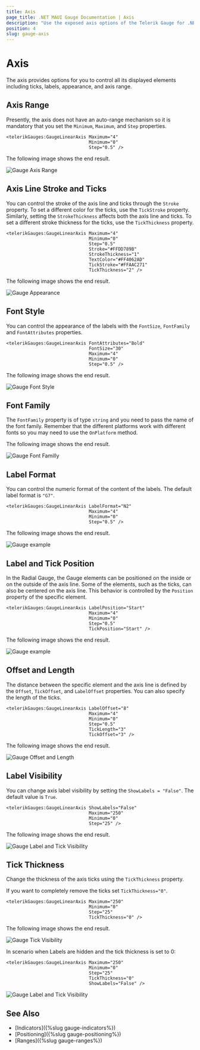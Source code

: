 ```yaml
---
title: Axis
page_title: .NET MAUI Gauge Documentation | Axis
description: "Use the exposed axis options of the Telerik Gauge for .NET MAUI control to set the axis range, line stroke, ticks, font style and font family, and more."
position: 4
slug: gauge-axis
---
```


# Axis

The axis provides options for you to control all its displayed elements including ticks, labels, appearance, and axis range.

## Axis Range

Presently, the axis does not have an auto-range mechanism so it is mandatory that you set the `Minimum`, `Maximum`, and `Step` properties.

```XAML
<telerikGauges:GaugeLinearAxis Maximum="4"
                               Minimum="0"
                               Step="0.5" />
```


The following image shows the end result.  

![Gauge Axis Range](images/gauge-axis-range.png)

## Axis Line Stroke and Ticks

You can control the stroke of the axis line and ticks through the `Stroke` property. To set a different color for the ticks, use the `TickStroke` property. Similarly, setting the `StrokeThickness` affects both the axis line and ticks. To set a different stroke thickness for the ticks, use the `TickThickness` property.

```XAML
<telerikGauges:GaugeLinearAxis Maximum="4"
                               Minimum="0"
                               Step="0.5"
                               Stroke="#FFDD789B"
                               StrokeThickness="1"
                               TextColor="#FF4062AD"
                               TickStroke="#FFAAC271"
                               TickThickness="2" />
```


The following image shows the end result.

![Gauge Appearance](images/gauge-axis-appearance.png)

## Font Style

You can control the appearance of the labels with the `FontSize`, `FontFamily` and `FontAttributes` properties.

```XAML
<telerikGauges:GaugeLinearAxis FontAttributes="Bold"
                               FontSize="30"
                               Maximum="4"
                               Minimum="0"
                               Step="0.5" />
```


The following image shows the end result.

![Gauge Font Style](images/gauge-axis-fontstyle.png)

## Font Family

The `FontFamily` property is of type `string` and you need to pass the name of the font family. Remember that the different platforms work with different fonts so you may need to use the `OnPlatform` method.

<snippet id='gauge-axis-font-family'/>


The following image shows the end result.

![Gauge Font Familly](images/gauge-axis-fontfamily.png)

## Label Format

You can control the numeric format of the content of the labels. The default label format is `"G7"`.

```XAML
<telerikGauges:GaugeLinearAxis LabelFormat="N2"
                               Maximum="4"
                               Minimum="0"
                               Step="0.5" />
```							   


The following image shows the end result.

![Gauge example](images/gauge-axis-label-format.png)

## Label and Tick Position

In the Radial Gauge, the Gauge elements can be positioned on the inside or on the outside of the axis line. Some of the elements, such as the ticks, can also be centered on the axis line. This behavior is controlled by the `Position` property of the specific element.

```XAML
<telerikGauges:GaugeLinearAxis LabelPosition="Start"
                               Maximum="4"
                               Minimum="0"
                               Step="0.5"
                               TickPosition="Start" />
```


The following image shows the end result.

![Gauge example](images/gauge-axis-label-and-tick-position.png)

## Offset and Length

The distance between the specific element and the axis line is defined by the `Offset`, `TickOffset`, and `LabelOffset` properties. You can also specify the length of the ticks.

```XAML
<telerikGauges:GaugeLinearAxis LabelOffset="8"
                               Maximum="4"
                               Minimum="0"
                               Step="0.5"
                               TickLength="3"
                               TickOffset="3" />
```							   


The following image shows the end result.

![Gauge Offset and Length](images/gauge-axis-offset-and-length.png)

## Label Visibility

You can change axis label visibility by setting the `ShowLabels = "False"`. The default value is `True`. 

```XAML
<telerikGauges:GaugeLinearAxis ShowLabels="False"
							   Maximum="250"
                               Minimum="0"
                               Step="25" />
```

The following image shows the end result.

![Gauge Label and Tick Visibility](images/gauge-axis-label-hidden.png)

## Tick Thickness

Change the thickness of the axis ticks using the `TickThickness` property. 

If you want to completely remove the ticks set `TickThickness="0"`.

```XAML
<telerikGauges:GaugeLinearAxis Maximum="250"
                               Minimum="0"
                               Step="25" 
							   TickThickness="0" />
```

The following image shows the end result.

![Gauge Tick Visibility](images/gauge-axis-tick-hidden.png)

In scenario when Labels are hidden and the tick thickness is set to 0:

```XAML
<telerikGauges:GaugeLinearAxis Maximum="250"
                               Minimum="0"
                               Step="25" 
							   TickThickness="0" 
							   ShowLabels="False" />
```

![Gauge Label and Tick Visibility](images/gauge-axis-label-tick-hidden.png)

## See Also

- [Indicators]({%slug gauge-indicators%})
- [Positioning]({%slug gauge-positioning%})
- [Ranges]({%slug gauge-ranges%})
